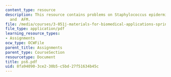 ```yaml
---
content_type: resource
description: This resource contains problems on Staphylococcus epidermis, neutrophils
  and  AFM.
file: /media/courses/3-051j-materials-for-biomedical-applications-spring-2006/8fa940903ce230b5c5bd27f51634b45c_ps6.pdf
file_type: application/pdf
learning_resource_types:
- Assignments
ocw_type: OCWFile
parent_title: Assignments
parent_type: CourseSection
resourcetype: Document
title: ps6.pdf
uid: 8fa94090-3ce2-30b5-c5bd-27f51634b45c
---
```

